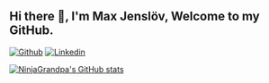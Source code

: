 ## Hi there 👋, I'm Max Jenslöv, Welcome to my GitHub.

[![Github](https://img.shields.io/badge/-Github-000?style=flat&logo=Github&logoColor=white)](https://github.com/NinjaGrandpa)
[![Linkedin](https://img.shields.io/badge/-LinkedIn-blue?style=flat&logo=Linkedin&logoColor=white)](https://www.linkedin.com/in/max-jensl%C3%B6v-0b0132207/)

[![NinjaGrandpa's GitHub stats](https://github-readme-stats.vercel.app/api?username=NinjaGrandpa&show_icons=true&theme=gruvbox)](https://github.com/anuraghazra/github-readme-stats)

<!--
**NinjaGrandpa/NinjaGrandpa** is a ✨ _special_ ✨ repository because its `README.md` (this file) appears on your GitHub profile.

Here are some ideas to get you started:

- 🔭 I’m currently working on ...
- 🌱 I’m currently learning ...
- 👯 I’m looking to collaborate on ...
- 🤔 I’m looking for help with ...
- 💬 Ask me about ...
- 📫 How to reach me: ...
- 😄 Pronouns: ...
- ⚡ Fun fact: ...
-->
